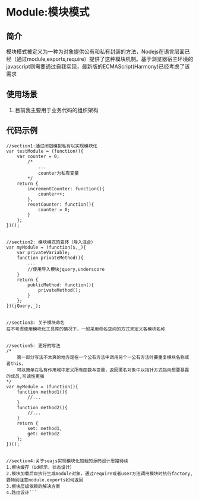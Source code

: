 # Module:模块模式
## 简介
模块模式被定义为一种为对象提供公有和私有封装的方法，Nodejs在语言层面已经（通过module,exports,require）提供了这种模块机制。基于浏览器宿主环境的javascript则需要通过自我实现，最新版的ECMAScript(Harmony)已经考虑了该需求
## 使用场景
1. 目前我主要用于业务代码的组织架构

## 代码示例
```
//section1:通过闭包模拟私有以实现模块化
var testModule = (function(){
	var counter = 0;
		/*
			...
			counter为私有变量
		*/
	return {
		incrementCounter: function(){
			counter++;
		},
		resetCounter: function(){
			counter = 0;
		}
	};
})();


//section2: 模块模式的变体（导入混合）
var myModule = (function($,_){
	var privateVariable;
	function privateMethod(){
		...
		//使用导入模块jquery,underscore
	}
	return {
		publicMethod: function(){
			privateMethod();
		}
	};
})(jQuery,_);


//section3: 关于模块命名
在不考虑使用模块化工具库的情况下，一般采用命名空间的方式来定义各模块名称


//section5: 更好的写法
/*
	第一部分写法不太爽的地方是在一个公有方法中调用另个一公有方法时要重复模块名称或者this，
	可以简单在私有作用域中定义所有函数与变量，返回匿名对象中以指针方式指向想要暴露的成员,可读性更强
*/
var myModule = (function(){
	function method1(){
		//...
	}
	function method2(){
		//...
	}
	return {
		set: method1,
		get: method2
	};
})();


//section4:关于seajs实现模块化加载的源码设计思路待续
1.模块缓存（id标示，状态设计）
2.模块加载后自执行生成module对象，通过require或者user方法调用模块时执行factory,要特别注意module.exports如何返回
3.模块层级依赖的解决方案
4.路由设计```



